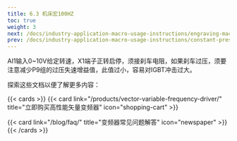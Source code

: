 ```yaml
---
title: 6.3 机床宏100HZ
toc: true
weight: 3
next: /docs/industry-application-macro-usage-instructions/engraving-machine-macro-settings/
prev: /docs/industry-application-macro-usage-instructions/constant-pressure-water-supply-macro-settings/
---
```


AI1输入0~10V给定转速，X1端子正转启停，须接刹车电阻，如果刹车过压，须要注意减少P9组的过压失速增益值，此值过小，容易对IGBT冲击过大。

探索这些文档以便了解更多内容：

{{< cards >}}
  {{< card link="/products/vector-variable-frequency-driver/" title="立即购买高性能矢量变频器" icon="shopping-cart" >}}

  {{< card link="/blog/faq/" title="变频器常见问题解答" icon="newspaper" >}}
{{< /cards >}}	
